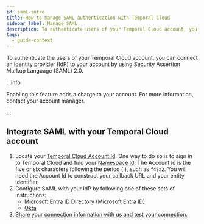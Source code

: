 ```yaml
---
id: saml-intro
title: How to manage SAML authentication with Temporal Cloud
sidebar_label: Manage SAML
description: To authenticate users of your Temporal Cloud account, you can connect an IdP using SAML 2.0.
tags:
  - guide-context
---
```


To authenticate the users of your Temporal Cloud account, you can connect an identity provider (IdP) to your account by using Security Assertion Markup Language (SAML) 2.0.

:::info

Enabling this feature adds a charge to your account.
For more information, contact your account manager.

:::

## Integrate SAML with your Temporal Cloud account

1. Locate your [Temporal Cloud Account Id](/concepts/what-is-a-cloud-account-id).
   One way to do so is to sign in to Temporal Cloud and find your [Namespace Id](/concepts/what-is-a-cloud-namespace-id).
   The Account Id is the five or six characters following the period (.), such as `f45a2`.
   You will need the Account Id to construct your callback URL and your entity identifier.
1. Configure SAML with your IdP by following one of these sets of instructions:
   - [Microsoft Entra ID Directory (Microsoft Entra ID)](#configure-saml-with-azure-ad)
   - [Okta](#configure-saml-with-okta)
1. [Share your connection information with us and test your connection.](#finish-saml-configuration)
